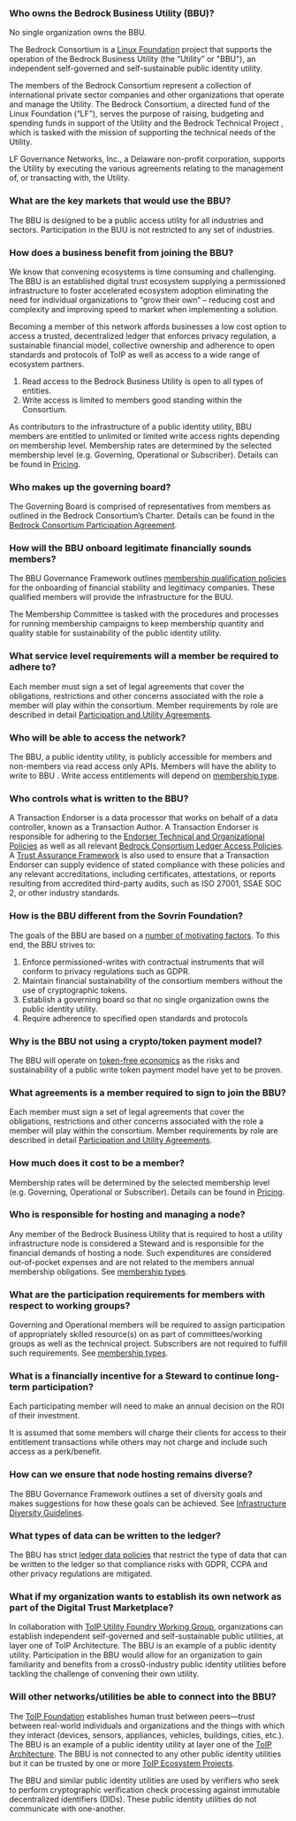 ### Who owns the Bedrock Business Utility (BBU)?
No single organization owns the BBU.

The Bedrock Consortium is a [Linux Foundation](https://www.linuxfoundation.org) project that supports the operation of the Bedrock Business Utility (the “Utility” or "BBU"), an independent self-governed and self-sustainable public identity utility.

The members of the Bedrock Consortium represent a collection of international private sector companies and other organizations that operate and manage the Utility.  The Bedrock Consortium, a directed fund of the Linux Foundation (“LF”), serves the purpose of raising, budgeting and spending funds in support of the Utility and the Bedrock Technical Project , which is tasked with the mission of supporting the technical needs of the  Utility.

LF Governance Networks, Inc., a Delaware non-profit corporation, supports the Utility by executing the various agreements relating to the management of, or transacting with, the Utility.

### What are the key markets that would use the BBU?
The BBU is designed to be a public access utility for all industries and sectors. Participation in the BUU is not restricted to any set of industries.

### How does a business benefit from joining the BBU?
We know that convening ecosystems is time consuming and challenging. The BBU is an established digital trust ecosystem supplying a permissioned infrastructure to foster accelerated ecosystem adoption eliminating the need for individual organizations to “grow their own” – reducing cost and complexity and improving speed to market when implementing a solution.

Becoming a member of this network affords businesses a low cost option to access a trusted, decentralized ledger that enforces privacy regulation, a sustainable financial model, collective ownership and adherence to open standards and protocols of ToIP as well as access to a wide range of ecosystem partners.

1.	Read access to the Bedrock Business Utility is open to all types of entities.
2.	Write access is limited to members good standing within the Consortium.

As contributors to the infrastructure of a public identity utility, BBU members are entitled to unlimited or limited write access rights depending on membership level. Membership rates are determined by the selected membership level (e.g. Governing, Operational or Subscriber). Details can be found in [Pricing](./gf_info/fee_schedule.md).

### Who makes up the governing board?
The Governing Board is comprised of representatives from members as outlined in the Bedrock Consortium’s Charter. Details can be found in the [Bedrock Consortium Participation Agreement](./gf_legal/member_agreements.md).

### How will the BBU onboard legitimate financially sounds members?
The BBU Governance Framework outlines [membership qualification policies](./gf_controlled/member_business_policies.md) for the onboarding of financial stability and legitimacy companies. These qualified members will provide the infrastructure for the BUU.

The Membership Committee is tasked with the procedures and processes for running membership campaigns to keep membership quantity and quality stable for sustainability of the public identity utility.

### What service level requirements will a member be required to adhere to?
Each member must sign a set of legal agreements that cover the obligations, restrictions and other concerns associated with the role a member will play within the  consortium. Member requirements by role are described in detail [Participation and Utility Agreements](./gf_legal/member_agreements.md).

### Who will be able to access the network?
The BBU, a public identity utility, is publicly accessible for members and non-members via read access only APIs. Members will have the ability to write to BBU . Write access entitlements will depend on [membership type](./gf_info/membership.md).

### Who controls what is written to the BBU?
A Transaction Endorser is a data processor that works on behalf of a data controller, known as a Transaction Author. A Transaction Endorser is responsible for adhering to the  [Endorser Technical and Organizational Policies](./gf_controlled/endorser_top.md) as well as all relevant [Bedrock Consortium Ledger Access Policies](./gf_controlled/ledger_access_policies.md).  A [Trust Assurance Framework](./gf_assurance/index.md) is also used to ensure that a Transaction Endorser can supply evidence of stated compliance with these policies and any relevant accreditations, including certificates, attestations, or reports resulting from accredited third-party audits, such as ISO 27001, SSAE SOC 2, or other industry standards.

### How is the BBU different from the Sovrin Foundation?
The goals of the BBU are based on a [number of motivating factors](./gf_info/transition.md). To this end, the BBU strives to:

1. Enforce permissioned-writes with contractual instruments that will conform to privacy regulations such as GDPR.
2. Maintain financial sustainability of the consortium members without the use of cryptographic tokens.
3. Establish a governing board so that no single organization owns the public identity utility.
4. Require adherence to specified open standards and protocols

### Why is the BBU not using a crypto/token payment model?
The BBU will operate on [token-free economics](https://bedrock-consortium.github.io/bbu-gf/gf_info/transition/#token-free-economics) as the risks and sustainability of a public write token payment model have yet to be proven.

### What agreements is a member required to sign to join the BBU?
Each member must sign a set of legal agreements that cover the obligations, restrictions and other concerns associated with the role a member will play within the  consortium. Member requirements by role are described in detail [Participation and Utility Agreements](./gf_legal/member_agreements.md).

### How much does it cost to be a member?
Membership rates will be determined by the selected membership level (e.g. Governing, Operational or Subscriber). Details can be found in [Pricing](./gf_info/fee_schedule.md).

### Who is responsible for hosting and managing a node?
Any member of the Bedrock Business Utility that is required to host a utility infrastructure node is considered a Steward and is responsible for the financial demands of hosting a node. Such expenditures are considered out-of-pocket expenses and are not related to the members annual membership obligations. See [membership types](./gf_info/membership.md).

### What are the participation requirements for members with respect to working groups?
Governing and Operational members will be required to assign participation of appropriately skilled resource(s) on as part of committees/working groups as well as the technical project. Subscribers are not required to fulfill such requirements. See [membership types](./gf_info/membership.md).

### What is a financially incentive for a Steward to continue long-term participation?
Each participating member will need to make an annual decision on the ROI of their investment.

It is assumed that some members will charge their clients for access to their entitlement transactions while others may not charge and include such access as a perk/benefit.

### How can we ensure that node hosting remains diverse?
The BBU Governance Framework outlines a set of diversity goals and makes suggestions for how these goals can be achieved. See [Infrastructure Diversity Guidelines](https://bedrock-consortium.github.io/bbu-gf/gf_controlled/member_top/#9-diversity-goals).

### What types of data can be written to the ledger?
The BBU has strict [ledger data policies](./gf_controlled/ledger_data_policies.md) that restrict the type of data that can be written to the ledger so that compliance risks with GDPR, CCPA and other privacy regulations are mitigated.

### What if my organization wants to establish its own network as part of the Digital Trust Marketplace?
In collaboration with [ToIP Utility Foundry Working Group](https://trustoverip.org/working-groups/utility-foundry/), organizations can establish independent self-governed and self-sustainable public utilities, at layer one of ToIP Architecture. The BBU is an example of a public identity utility. Participation in the BBU would allow for an organization to gain familiarity and benefits from a cross0-industry public identity utilities before tackling the challenge of convening their own utility.

### Will other networks/utilities be able to connect into the BBU?
The [ToIP Foundation](https://trustoverip.org) establishes human trust between peers—trust between real-world individuals and organizations and the things with which they interact (devices, sensors, appliances, vehicles, buildings, cities, etc.). The BBU is an example of a public identity utility at layer one of the [ToIP Architecture](https://github.com/hyperledger/aries-rfcs/tree/master/concepts/0289-toip-stack#architectural-layering-of-the-trust-over-ip-stack).  The BBU is not connected to any other public identity utilities but it can be trusted by one or more [ToIP Ecosystem Projects](https://github.com/hyperledger/aries-rfcs/tree/master/concepts/0289-toip-stack#layer-four-application-ecosystems).

The BBU and similar public identity utilities are used by verifiers who seek to perform cryptographic verification check processing against immutable decentralized identifiers (DIDs). These public identity utilities do not communicate with one-another.
